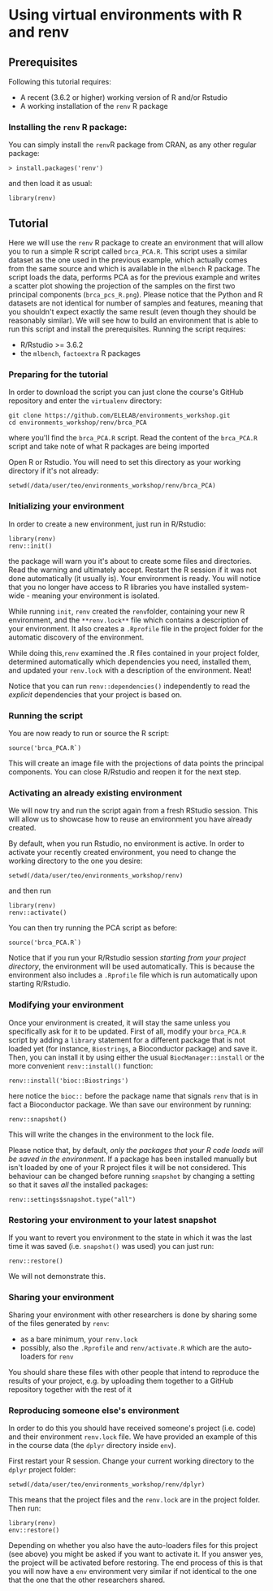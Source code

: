 # Using virtual environments with R and renv

## Prerequisites

Following this tutorial requires:

- A recent (3.6.2 or higher) working version of R and/or Rstudio
- A working installation of the `renv` R package

### Installing the `renv` R package:
You can simply install the `renv`R package from CRAN, as any other regular package:
```
> install.packages('renv')
```
and then load it as usual:
```
library(renv)
```

## Tutorial

Here we will use the `renv` R package to create an environment that will allow you to run a simple R script called `brca_PCA.R`. This script uses a similar dataset as the one used in the previous example, which actually comes from the same source and which is available in the `mlbench` R package. The script loads the data, performs PCA as for the previous example and writes a scatter plot showing the projection of the samples on the first two principal components (`brca_pcs_R.png`). Please notice that the Python and R datasets are not identical for number of samples and features, meaning that you shouldn't expect exactly the same result (even though they should be reasonably similar). We will see how to build an environment that is able to run this script and install the prerequisites. Running the script requires:
 - R/Rstudio >= 3.6.2
 - the `mlbench`, `factoextra` R packages

### Preparing for the tutorial
In order to download the script you can just clone the course's GitHub repository and enter the `virtualenv` directory:
```
git clone https://github.com/ELELAB/environments_workshop.git 
cd environments_workshop/renv/brca_PCA
```
where you'll find the `brca_PCA.R` script. Read the content of the `brca_PCA.R` script and take note of what R packages are being imported

Open R or Rstudio. You will need to set this directory as your working directory if it's not already: 
```
setwd(/data/user/teo/environments_workshop/renv/brca_PCA)
```

### Initializing your environment
In order to create a new environment, just run in R/Rstudio:
```
library(renv)
renv::init()
```
the package will warn you it's about to create some files and directories. Read the warning and ultimately accept. Restart the R session if it was not done automatically (it usually is). Your environment is ready. You will notice that you no longer have access to R libraries you have installed system-wide - meaning your environment is isolated.

While running `init`, `renv` created the `renv`folder, containing your new R environment, and the `**renv.lock**` file which contains a description of your environment. It also creates a `.Rprofile` file in the project folder for the automatic discovery of the environment. 

While doing this,`renv` examined the .R files contained in your project folder, determined automatically which dependencies you need, installed them, and updated your `renv.lock` with a description of the environment. Neat! 

Notice that you can run `renv::dependencies()` independently to read the *explicit* dependencies that your project is based on.

### Running the script
You are now ready to run or source the R script:
```
source('brca_PCA.R`)
```
This will create an image file with the projections of data points the principal components. You can close R/Rstudio and reopen it for the next step.

### Activating an already existing environment
We will now try and run the script again from a fresh RStudio session. This will allow us to showcase how to reuse an environment you have already created.

By default, when you run Rstudio, no environment is active. In order to activate your recently created environment, you need to change the working directory to the one you desire:
 ```
setwd(/data/user/teo/environments_workshop/renv)
```
and then run
```
library(renv)
renv::activate()
```

You can then try running the PCA script as before:
```
source('brca_PCA.R`)
```
Notice that if you run your R/Rstudio session *starting from your project directory*,  the environment will be used automatically. This is because the environment also includes a `.Rprofile` file which is run automatically upon starting R/Rstudio.

### Modifying your environment

Once your environment is created, it will stay the same unless you specifically ask for it to be updated. First of all, modify your `brca_PCA.R` script by adding a `library` statement for a different package that is not loaded yet (for instance, `Biostrings`, a Bioconductor package) and save it. Then, you can install it by using either the usual `BiocManager::install` or the more convenient `renv::install()` function:
```
renv::install('bioc::Biostrings')
```
here notice the `bioc::` before the package name that signals `renv` that is in fact a Bioconductor package.
We than save our environment by running:

```
renv::snapshot()
```
This will write the changes in the environment to the lock file.

Please notice that, by default, *only the packages that your R code loads will be saved in the environment*. If a package has been installed manually but isn't loaded by one of your R project files it will be not considered. This behaviour can be changed before running `snapshot` by changing a setting so that it saves *all* the installed packages:
```
renv::settings$snapshot.type("all")
```

### Restoring your environment to your latest snapshot
If you want to revert you environment to the state in which it was the last time it was saved (i.e. `snapshot()` was used) you can just run:
```
renv::restore()
```
We will not demonstrate this.

### Sharing your environment
Sharing your environment with other researchers is done by sharing some of the files generated by `renv`:
* as a bare minimum, your `renv.lock`
* possibly, also the `.Rprofile` and `renv/activate.R` which are the auto-loaders for `renv`

You should share these files with other people that intend to reproduce the results of your project, e.g. by uploading them together to a GitHub repository together with the rest of it

### Reproducing someone else's environment
In order to do this you should have received someone's project (i.e. code) and their environment `renv.lock` file. We have provided an example of this in the course data (the `dplyr` directory inside `env`). 

First restart your R session. Change your current working directory to the `dplyr` project folder:
```
setwd(/data/user/teo/environments_workshop/renv/dplyr)
```
This means that the project files and the `renv.lock` are in the project folder. Then run:
```
library(renv)
env::restore()
```
Depending on whether you also have the auto-loaders files for this project (see above) you might be asked if you want to activate it. If you answer yes, the project will be activated before restoring. The end process of this is that you will now have a `env` environment very similar if not identical to the one that the one that the other researchers shared. 

